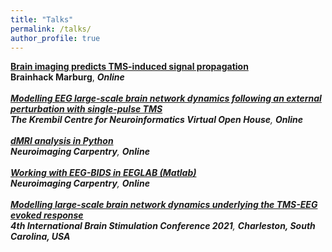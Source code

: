```yaml
---
title: "Talks"
permalink: /talks/
author_profile: true
---
```



<b>[Brain imaging predicts TMS-induced signal propagation](https://davi1990.github.io/talks/2020-12-17-TMS-propagation)</b> <br>
<b>Brainhack Marburg</b>,
<i><b>Online</b>
<br/>
<br/>
<b>[Modelling EEG large-scale brain network dynamics following an external perturbation with single-pulse TMS](https://davi1990.github.io/talks/2021-06-21-TMS-EEG_model)</b> <br>
<b>The Krembil Centre for Neuroinformatics Virtual Open House</b>,
<i><b>Online</b>
<br/>
<br/>
<b>[dMRI analysis in Python](https://davi1990.github.io/talks/2021-11-05-dMRI_analysis_in_Python)</b> <br>
<b>Neuroimaging Carpentry</b>,
<i><b>Online</b>
<br/>
<br/>
<b>[Working with EEG-BIDS in EEGLAB (Matlab)](https://davi1990.github.io/talks/2021-11-19-Working_with_EEG-BIDS_in_EEGLAB)</b> <br>
<b>Neuroimaging Carpentry</b>,
<i><b>Online</b>
<br/>
<br/>
<b>[Modelling large-scale brain network dynamics underlying the TMS-EEG evoked response](https://davi1990.github.io/talks/2021-12-09-Modelling_large-scale_brain_network_dynamics_underlying_the_TMS-EEG_evoked_response)</b> <br>
<b>4th International Brain Stimulation Conference 2021</b>,
<i><b>Charleston, South Carolina, USA</b>
<br/>
<br/>
